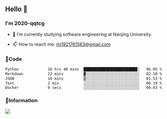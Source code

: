 ## Hello 👋


### I'm 2020-qqtcg

- 🔭 I’m currently studying software engineering at Nanjing University. 
<!-- - 🌱 I’m currently learning MLsys and -->
<!-- - 👯 I’m looking to collaborate on ... -->
<!-- - 🤔 I’m looking for help with ... -->
<!-- - 💬 Ask me about ... -->
- 📫 How to reach me: mj1921761583@gmail.com
<!-- - 😄 Pronouns: ... -->
<!-- - ⚡ Fun fact: ... -->

### 🌱Code
<!--START_SECTION:waka-->

```txt
Python             16 hrs 48 mins  ████████████████████████░   96.05 %
Markdown           22 mins         ▓░░░░░░░░░░░░░░░░░░░░░░░░   02.10 %
JSON               16 mins         ▒░░░░░░░░░░░░░░░░░░░░░░░░   01.53 %
Text               1 min           ░░░░░░░░░░░░░░░░░░░░░░░░░   00.19 %
Docker             0 secs          ░░░░░░░░░░░░░░░░░░░░░░░░░   00.03 %
```

<!--END_SECTION:waka-->

### 💬Information
![](https://github-readme-stats.vercel.app/api?username=2020-qqtcg&theme=buefy&hide_border=false)


<!-- <div align="center"> <img src="https://github-readme-activity-graph.vercel.app/graph?username=2020-qqtcg&theme=minimal" /> </div> -->


